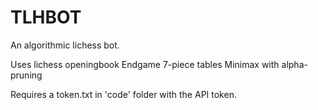 # TLHBOT

An algorithmic lichess bot.

Uses lichess openingbook
Endgame 7-piece tables
Minimax with alpha-pruning

Requires a token.txt in 'code' folder with the API token.